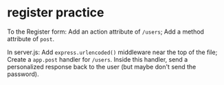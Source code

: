 # register practice
To the Register form:
Add an action attribute of `/users`;
Add a method attribute of `post`.

In server.js:
Add `express.urlencoded()` middleware near the top of the file;
Create a `app.post` handler for `/users`.
Inside this handler, send a personalized response back to the user (but maybe don't send the password).
 
